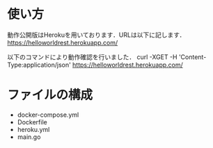 # 使い方
動作公開版はHerokuを用いております．URLは以下に記します．
https://helloworldrest.herokuapp.com/

以下のコマンドにより動作確認を行いました．
curl -XGET -H 'Content-Type:application/json' https://helloworldrest.herokuapp.com/

# ファイルの構成

- docker-compose.yml
- Dockerfile
- heroku.yml
- main.go